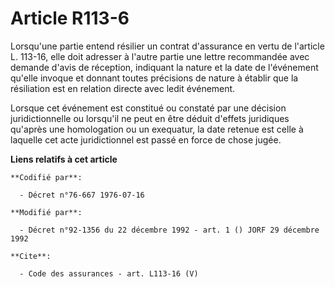 # Article R113-6

Lorsqu'une partie entend résilier un contrat d'assurance en vertu de l'article L. 113-16, elle doit adresser à l'autre partie
une lettre recommandée avec demande d'avis de réception, indiquant la nature et la date de l'événement qu'elle invoque et
donnant toutes précisions de nature à établir que la résiliation est en relation directe avec ledit événement. 

Lorsque cet événement est constitué ou constaté par une décision juridictionnelle ou lorsqu'il ne peut en être déduit
d'effets juridiques qu'après une homologation ou un exequatur, la date retenue est celle à laquelle cet acte juridictionnel
est passé en force de chose jugée.

**Liens relatifs à cet article**

	**Codifié par**:

	  - Décret n°76-667 1976-07-16

	**Modifié par**:

	  - Décret n°92-1356 du 22 décembre 1992 - art. 1 () JORF 29 décembre 1992

	**Cite**:

	  - Code des assurances - art. L113-16 (V)

